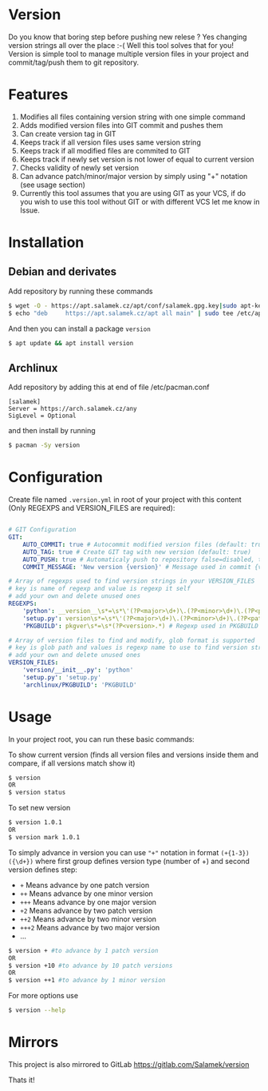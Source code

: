 # Version
Do you know that boring step before pushing new relese ? Yes changing version strings all over the place :-( Well this tool solves that for you!
Version is simple tool to manage multiple version files in your project and commit/tag/push them to git repository.

# Features

1. Modifies all files containing version string with one simple command
2. Adds modified version files into GIT commit and pushes them
3. Can create version tag in GIT
4. Keeps track if all version files uses same version string
5. Keeps track if all modified files are commited to GIT
6. Keeps track if newly set version is not lower of equal to current version
7. Checks validity of newly set version
8. Can advance patch/minor/major version by simply using "+" notation (see usage section)
9. Currently this tool assumes that you are using GIT as your VCS, if do you wish to use this tool without GIT or with different VCS let me know in Issue.

# Installation

## Debian and derivates

Add repository by running these commands

```bash
$ wget -O - https://apt.salamek.cz/apt/conf/salamek.gpg.key|sudo apt-key add -
$ echo "deb     https://apt.salamek.cz/apt all main" | sudo tee /etc/apt/sources.list.d/salamek.cz.list
```

And then you can install a package `version`

```bash
$ apt update && apt install version
```

## Archlinux

Add repository by adding this at end of file /etc/pacman.conf

```
[salamek]
Server = https://arch.salamek.cz/any
SigLevel = Optional
```

and then install by running

```bash
$ pacman -Sy version
```

# Configuration

Create file named `.version.yml` in root of your project with this content (Only REGEXPS and VERSION_FILES are required):

```yml

# GIT Configuration
GIT:
    AUTO_COMMIT: true # Autocommit modified version files (default: true)
    AUTO_TAG: true # Create GIT tag with new version (default: true)
    AUTO_PUSH: true # Automaticaly push to repository false=disabled, true=enabled, 'remote_name'=enabled and push to remote_name (default: true)
    COMMIT_MESSAGE: 'New version {version}' # Message used in commit {version} is placeholder for new version string (default: 'New version {version}')

# Array of regexps used to find version strings in your VERSION_FILES
# key is name of regexp and value is regexp it self
# add your own and delete unused ones
REGEXPS:
    'python': __version__\s*=\s*\'(?P<major>\d+)\.(?P<minor>\d+)\.(?P<patch>\d+)\' # Regexp for version format commonly used in python
    'setup.py': version\s*=\s*\'(?P<major>\d+)\.(?P<minor>\d+)\.(?P<patch>\d+)\' # Regexp for version format commonly used in python setup.py
    'PKGBUILD': pkgver\s*=\s*(?P<version>.*) # Regexp used in PKGBUILD

# Array of version files to find and modify, glob format is supported
# key is glob path and values is regexp name to use to find version string in found file/s
# add your own and delete unused ones
VERSION_FILES:
    'version/__init__.py': 'python'
    'setup.py': 'setup.py'
    'archlinux/PKGBUILD': 'PKGBUILD'
```

# Usage

In your project root, you can run these basic commands:

To show current version (finds all version files and versions inside them and compare, if all versions match show it)
```bash
$ version
OR
$ version status
```

To set new version
```bash
$ version 1.0.1
OR
$ version mark 1.0.1
```

To simply advance in version you can use `"+"` notation in format `(+{1-3})({\d+})` where first group defines version type (number of +) and second version defines step:

* `+` Means advance by one patch version
* `++` Means advance by one minor version
* `+++` Means advance by one major version
* `+2` Means advance by two patch version
* `++2` Means advance by two minor version
* `+++2` Means advance by two major version
* ...

```bash
$ version + #to advance by 1 patch version
OR
$ version +10 #to advance by 10 patch versions
OR
$ version ++1 #to advance by 1 minor version
```

For more options use

```bash
$ version --help
```

# Mirrors
This project is also mirrored to GitLab https://gitlab.com/Salamek/version

Thats it!
